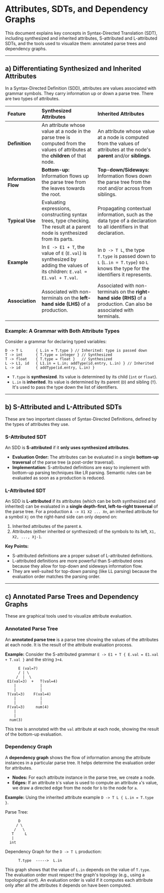 # Attributes, SDTs, and Dependency Graphs

This document explains key concepts in Syntax-Directed Translation (SDT), including synthesized and inherited attributes, S-attributed and L-attributed SDTs, and the tools used to visualize them: annotated parse trees and dependency graphs.

---

## a) Differentiating Synthesized and Inherited Attributes

In a Syntax-Directed Definition (SDD), attributes are values associated with grammar symbols. They carry information up or down a parse tree. There are two types of attributes.

| Feature         | Synthesized Attributes                                                                    | Inherited Attributes                                                                              |
|:----------------|:------------------------------------------------------------------------------------------|:--------------------------------------------------------------------------------------------------|
| **Definition**  | An attribute whose value at a node in the parse tree is computed from the values of attributes at the **children** of that node. | An attribute whose value at a node is computed from the values of attributes at the node's **parent** and/or **siblings**. |
| **Information Flow** | **Bottom-up:** Information flows up the parse tree from the leaves towards the root. | **Top-down/Sideways:** Information flows down the parse tree from the root and/or across from siblings. |
| **Typical Use** | Evaluating expressions, constructing syntax trees, type checking. The result at a parent node is synthesized from its parts. | Propagating contextual information, such as the data type of a declaration to all identifiers in that declaration. |
| **Example**     | In `E -> E1 + T`, the value of `E` (`E.val`) is synthesized by adding the values of its children: `E.val = E1.val + T.val`. | In `D -> T L`, the type `T.type` is passed down to `L` (`L.in = T.type`) so `L` knows the type for the identifiers it represents. |
| **Association** | Associated with non-terminals on the **left-hand side (LHS)** of a production.              | Associated with non-terminals on the **right-hand side (RHS)** of a production. Can also be associated with terminals. |

### Example: A Grammar with Both Attribute Types

Consider a grammar for declaring typed variables:
```
D -> T L      { L.in = T.type } // Inherited: type is passed down
T -> int      { T.type = integer } // Synthesized
T -> float    { T.type = float }   // Synthesized
L -> L1, id   { L1.in = L.in; addType(id.entry, L.in) } // Inherited
L -> id       { addType(id.entry, L.in) }
```
*   `T.type` is **synthesized**. Its value is determined by its child (`int` or `float`).
*   `L.in` is **inherited**. Its value is determined by its parent (`D`) and sibling (`T`). It's used to pass the type down the list of identifiers.

---

## b) S-Attributed and L-Attributed SDTs

These are two important classes of Syntax-Directed Definitions, defined by the types of attributes they use.

### S-Attributed SDT

An SDD is **S-attributed** if it **only uses synthesized attributes**.
*   **Evaluation Order:** The attributes can be evaluated in a single **bottom-up traversal** of the parse tree (a post-order traversal).
*   **Implementation:** S-attributed definitions are easy to implement with bottom-up parsing techniques like LR parsing. Semantic rules can be evaluated as soon as a production is reduced.

### L-Attributed SDT

An SDD is **L-attributed** if its attributes (which can be both synthesized and inherited) can be evaluated in a **single depth-first, left-to-right traversal** of the parse tree.
For a production `A -> X1 X2 ... Xn`, an inherited attribute for a symbol `Xj` on the right-hand side can only depend on:
1.  Inherited attributes of the parent `A`.
2.  Attributes (either inherited or synthesized) of the symbols to its left, `X1, X2, ..., Xj-1`.

**Key Points:**
*   S-attributed definitions are a proper subset of L-attributed definitions.
*   L-attributed definitions are more powerful than S-attributed ones because they allow for top-down and sideways information flow.
*   They are well-suited for top-down parsing (like LL parsing) because the evaluation order matches the parsing order.

---

## c) Annotated Parse Trees and Dependency Graphs

These are graphical tools used to visualize attribute evaluation.

### Annotated Parse Tree

An **annotated parse tree** is a parse tree showing the values of the attributes at each node. It is the result of the attribute evaluation process.

**Example:**
Consider the S-attributed grammar `E -> E1 + T { E.val = E1.val + T.val }` and the string `3+4`.

```
      E (val=7)
      / | \
     /  |  \
 E1(val=3)  +   T(val=4)
    |           |
    |           |
 T(val=3)    F(val=4)
    |           |
    |           |
 F(val=3)     num(4)
    |
    |
  num(3)
```
This tree is annotated with the `val` attribute at each node, showing the result of the bottom-up evaluation.

### Dependency Graph

A **dependency graph** shows the flow of information among the attribute instances in a particular parse tree. It helps determine the evaluation order for attributes.

*   **Nodes:** For each attribute instance in the parse tree, we create a node.
*   **Edges:** If an attribute `b`'s value is used to compute an attribute `a`'s value, we draw a directed edge from the node for `b` to the node for `a`.

**Example:**
Using the inherited attribute example `D -> T L { L.in = T.type }`.

Parse Tree:
```
      D
     / \
    /   \
   T     L
   |
  int
```

Dependency Graph for the `D -> T L` production:
```
      T.type  ----->  L.in
```
This graph shows that the value of `L.in` depends on the value of `T.type`. The evaluation order must respect the graph's topology (e.g., using a topological sort). An evaluation order is valid if it computes each attribute only after all the attributes it depends on have been computed. 